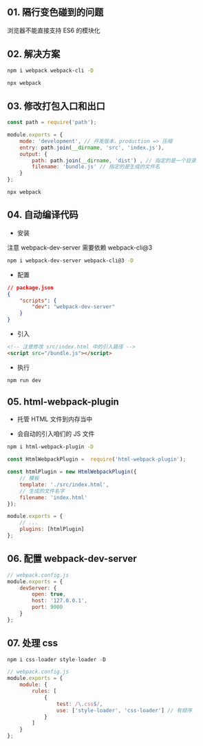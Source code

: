 ## 01. 隔行变色碰到的问题

浏览器不能直接支持 ES6 的模块化

## 02. 解决方案

```bash
npm i webpack webpack-cli -D
```

```bash
npx webpack
```

## 03. 修改打包入口和出口

```js
const path = require('path');

module.exports = {
    mode: 'development', // 开发版本，production => 压缩
    entry: path.join(__dirname, 'src', 'index.js'),
    output: {
        path: path.join(__dirname, 'dist') , // 指定的是一个目录
        filename: 'bundle.js' // 指定的是生成的文件名
    }
};
```

```
npx webpack
```

## 04. 自动编译代码

- 安装

注意 webpack-dev-server 需要依赖 webpack-cli@3

```bash
npm i webpack-dev-server webpack-cli@3 -D
```

- 配置

```json
// package.json
{
    "scripts": {
        "dev": "webpack-dev-server"
    }
}
```

- 引入

```html
<!-- 注意修改 src/index.html 中的引入路径 -->
<script src="/bundle.js"></script>
```

- 执行

```bash
npm run dev
```

## 05. html-webpack-plugin

- 托管 HTML 文件到内存当中

- 会自动的引入咱们的 JS 文件

```bash
npm i html-webpack-plugin -D
```

```js
const HtmlWebpackPlugin =  require('html-webpack-plugin');

const htmlPlugin = new HtmlWebpackPlugin({
    // 模板
    template: './src/index.html',
    // 生成的文件名字
    filename: 'index.html'
});

module.exports = {
    // ...
    plugins: [htmlPlugin]
};
```

## 06. 配置 webpack-dev-server

```js
// webpack.config.js
module.exports = {
    devServer: {
        open: true,
        host: '127.0.0.1',
        port: 9000
    }
};
```

## 07. 处理 css

```js
npm i css-loader style-loader -D
```

```js
// webpack.config.js
module.exports = {
    module: {
        rules: [
            {
                test: /\.css$/,
                use: ['style-loader', 'css-loader'] // 有顺序
            }
        ]
    }
};
```